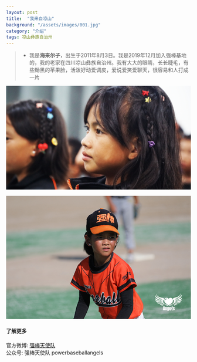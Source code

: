 ```yaml
---
layout: post
title:  "我来自凉山"
background: "/assets/images/001.jpg"
category: "介绍"
tags: 凉山彝族自治州
---  
```

> * 我是**海来尔子**，出生于2011年8月3日。我是2019年12月加入强棒基地的，我的老家在四川凉山彝族自治州。我有大大的眼睛，长长睫毛，有些黝黑的苹果脸，活泼好动爱调皮，爱说爱笑爱聊天，很容易和人打成一片  

![海来尔子2](../assets/images/002.jpg)
 
![海来尔子3](../assets/images/img3.jpg)   

#### 了解更多      
官方微博: [强棒天使队](https://weibo.com/PBangels?is_all=1)     
公众号: 强棒天使队 powerbaseballangels    

